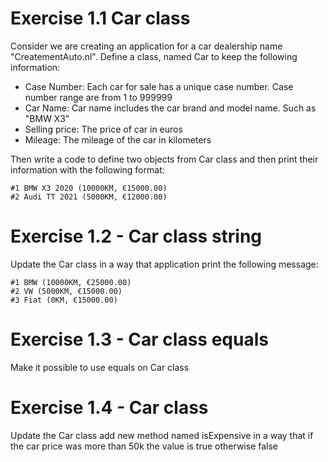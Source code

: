 # Exercise 1.1 Car class

Consider we are creating an application for a car dealership name "CreatementAuto.nl".
Define a class, named Car to keep the following information:

- Case Number: Each car for sale has a unique case number. Case number range are from 1 to 999999
- Car Name: Car name includes the car brand and model name. Such as "BMW X3"
- Selling price: The price of car in euros
- Mileage: The mileage of the car in kilometers

Then write a code to define two objects from Car class and then print their information with the following format:

```console
#1 BMW X3 2020 (10000KM, €15000.00)
#2 Audi TT 2021 (5000KM, €12000.00)
```

# Exercise 1.2 - Car class string

Update the Car class in a way that application print the following message:

```console
#1 BMW (10000KM, €25000.00)
#2 VW (5000KM, €15000.00)
#3 Fiat (0KM, €15000.00)
```

# Exercise 1.3 - Car class equals

Make it possible to use equals on Car class

# Exercise 1.4 - Car class

Update the Car class add new method named isExpensive in a way that if the car price was more than
50k the value is true otherwise false
